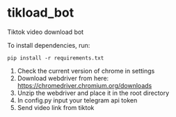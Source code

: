 # tikload_bot
Tiktok video download bot

To install dependencies, run:

    pip install -r requirements.txt

1. Check the current version of chrome in settings
2. Download webdriver from here: https://chromedriver.chromium.org/downloads
3. Unzip the webdriver and place it in the root directory
4. In config.py input your telegram api token
5. Send video link from tiktok
